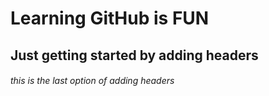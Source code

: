 # Learning GitHub is FUN
## Just getting started by adding headers
###### this is the last option of adding headers
